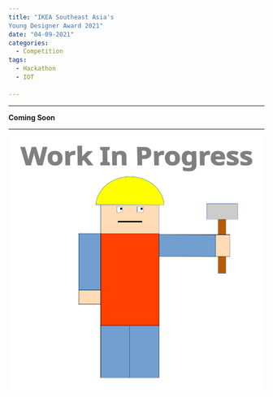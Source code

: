 ```yaml
---
title: "IKEA Southeast Asia's
Young Designer Award 2021"
date: "04-09-2021"
categories:
  - Competition
tags:
  - Hackathon
  - IOT

---
```


***

<strong>Coming Soon</strong>

***

![WIP](/assets/images/common/WIP.png)